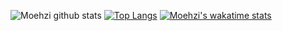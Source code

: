 ![Moehzi github stats](https://github-readme-stats.vercel.app/api?username=moehzi&show_icons=true&theme=radical&count_private=true)
[![Top Langs](https://github-readme-stats.vercel.app/api/top-langs/?username=moehzi&layout=compact&show_icons=true&theme=radical)](https://github.com/moehzi/github-readme-stats)
[![Moehzi's wakatime stats](https://github-readme-stats.vercel.app/api/wakatime?username=moehzi&layout=compact)](https://github.com/moehzi/github-readme-stats)

